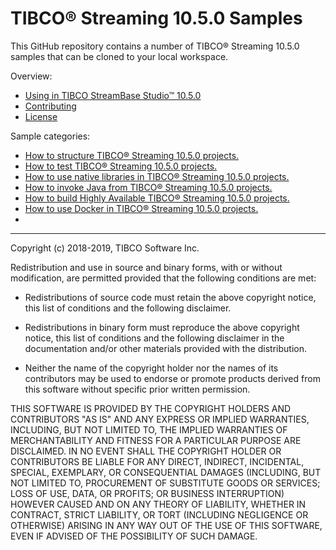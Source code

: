 # TIBCO&reg; Streaming 10.5.0 Samples

This GitHub repository contains a number of TIBCO&reg; Streaming 10.5.0 samples that can be cloned to your local workspace.

Overview:

* [Using in TIBCO StreamBase Studio&trade; 10.5.0](docs/studio.md)
* [Contributing](docs/contributing.md)
* [License](docs/LICENSE)

Sample categories:

* [How to structure TIBCO&reg; Streaming 10.5.0 projects.](structure)
* [How to test TIBCO&reg; Streaming 10.5.0 projects.](testing)
* [How to use native libraries in TIBCO&reg; Streaming 10.5.0 projects.](nativelibrary)
* [How to invoke Java from TIBCO&reg; Streaming 10.5.0 projects.](java)
* [How to build Highly Available TIBCO&reg; Streaming 10.5.0 projects.](highavailability)
* [How to use Docker in TIBCO&reg; Streaming 10.5.0 projects.](docker)
*
---
Copyright (c) 2018-2019, TIBCO Software Inc.

Redistribution and use in source and binary forms, with or without
modification, are permitted provided that the following conditions are met:

* Redistributions of source code must retain the above copyright notice, this
  list of conditions and the following disclaimer.

* Redistributions in binary form must reproduce the above copyright notice,
  this list of conditions and the following disclaimer in the documentation
  and/or other materials provided with the distribution.

* Neither the name of the copyright holder nor the names of its
  contributors may be used to endorse or promote products derived from
  this software without specific prior written permission.

THIS SOFTWARE IS PROVIDED BY THE COPYRIGHT HOLDERS AND CONTRIBUTORS "AS IS"
AND ANY EXPRESS OR IMPLIED WARRANTIES, INCLUDING, BUT NOT LIMITED TO, THE
IMPLIED WARRANTIES OF MERCHANTABILITY AND FITNESS FOR A PARTICULAR PURPOSE ARE
DISCLAIMED. IN NO EVENT SHALL THE COPYRIGHT HOLDER OR CONTRIBUTORS BE LIABLE
FOR ANY DIRECT, INDIRECT, INCIDENTAL, SPECIAL, EXEMPLARY, OR CONSEQUENTIAL
DAMAGES (INCLUDING, BUT NOT LIMITED TO, PROCUREMENT OF SUBSTITUTE GOODS OR
SERVICES; LOSS OF USE, DATA, OR PROFITS; OR BUSINESS INTERRUPTION) HOWEVER
CAUSED AND ON ANY THEORY OF LIABILITY, WHETHER IN CONTRACT, STRICT LIABILITY,
OR TORT (INCLUDING NEGLIGENCE OR OTHERWISE) ARISING IN ANY WAY OUT OF THE USE
OF THIS SOFTWARE, EVEN IF ADVISED OF THE POSSIBILITY OF SUCH DAMAGE.

